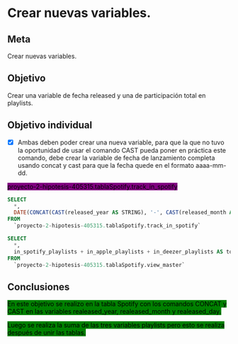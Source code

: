 # Crear nuevas variables.

## Meta

Crear nuevas variables.

## Objetivo

Crear una variable de fecha released y una de participación total en playlists.

## Objetivo individual

* [x] Ambas deben poder crear una nueva variable, para que la que no tuvo la oportunidad de usar el comando CAST pueda poner en práctica este comando, debe crear la variable de fecha de lanzamiento completa usando concat y cast para que la fecha quede en el formato aaaa-mm-dd.

<mark style="background-color:purple;">proyecto-2-hipotesis-405315.tablaSpotify.track\_in\_spotify</mark>

```sql
SELECT
  *,
  DATE(CONCAT(CAST(released_year AS STRING), '-', CAST(released_month AS STRING), '-', CAST(released_day AS STRING)) ) AS lanzamiento_cancion
FROM
  `proyecto-2-hipotesis-405315.tablaSpotify.track_in_spotify`
```

```sql
SELECT
  *,
  in_spotify_playlists + in_apple_playlists + in_deezer_playlists AS total_playlists
FROM
  `proyecto-2-hipotesis-405315.tablaSpotify.view_master`
```

## Conclusiones

<mark style="background-color:green;">En este objetivo se realizo en la tabla Spotify con los comandos CONCAT y CAST en las variables realeased\_year, realeased\_month y realeased\_day.</mark>

<mark style="background-color:green;">Luego se realiza la suma de las tres variables playlists pero esto se realiza después de unir las tablas.</mark>
